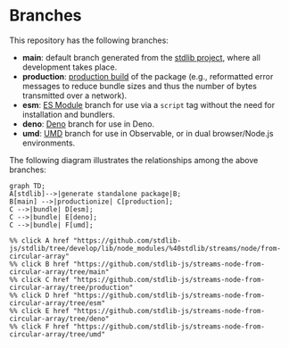 <!--

@license Apache-2.0

Copyright (c) 2022 The Stdlib Authors.

Licensed under the Apache License, Version 2.0 (the "License");
you may not use this file except in compliance with the License.
You may obtain a copy of the License at

    http://www.apache.org/licenses/LICENSE-2.0

Unless required by applicable law or agreed to in writing, software
distributed under the License is distributed on an "AS IS" BASIS,
WITHOUT WARRANTIES OR CONDITIONS OF ANY KIND, either express or implied.
See the License for the specific language governing permissions and
limitations under the License.

-->

# Branches

This repository has the following branches:

-   **main**: default branch generated from the [stdlib project][stdlib-url], where all development takes place.
-   **production**: [production build][production-url] of the package (e.g., reformatted error messages to reduce bundle sizes and thus the number of bytes transmitted over a network).
-   **esm**: [ES Module][esm-url] branch for use via a `script` tag without the need for installation and bundlers.
-   **deno**: [Deno][deno-url] branch for use in Deno.
-   **umd**: [UMD][umd-url] branch for use in Observable, or in dual browser/Node.js environments.

The following diagram illustrates the relationships among the above branches:

```mermaid
graph TD;
A[stdlib]-->|generate standalone package|B;
B[main] -->|productionize| C[production];
C -->|bundle| D[esm];
C -->|bundle| E[deno];
C -->|bundle| F[umd];

%% click A href "https://github.com/stdlib-js/stdlib/tree/develop/lib/node_modules/%40stdlib/streams/node/from-circular-array"
%% click B href "https://github.com/stdlib-js/streams-node-from-circular-array/tree/main"
%% click C href "https://github.com/stdlib-js/streams-node-from-circular-array/tree/production"
%% click D href "https://github.com/stdlib-js/streams-node-from-circular-array/tree/esm"
%% click E href "https://github.com/stdlib-js/streams-node-from-circular-array/tree/deno"
%% click F href "https://github.com/stdlib-js/streams-node-from-circular-array/tree/umd"
```

[stdlib-url]: https://github.com/stdlib-js/stdlib/tree/develop/lib/node_modules/%40stdlib/streams/node/from-circular-array
[production-url]: https://github.com/stdlib-js/streams-node-from-circular-array/tree/production
[deno-url]: https://github.com/stdlib-js/streams-node-from-circular-array/tree/deno
[umd-url]: https://github.com/stdlib-js/streams-node-from-circular-array/tree/umd
[esm-url]: https://github.com/stdlib-js/streams-node-from-circular-array/tree/esm